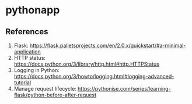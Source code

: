 # pythonapp

## References

1. Flask: https://flask.palletsprojects.com/en/2.0.x/quickstart/#a-minimal-application
1. HTTP status: https://docs.python.org/3/library/http.html#http.HTTPStatus
1. Logging in Python: https://docs.python.org/3/howto/logging.html#logging-advanced-tutorial
1. Manage request lifecycle: https://pythonise.com/series/learning-flask/python-before-after-request